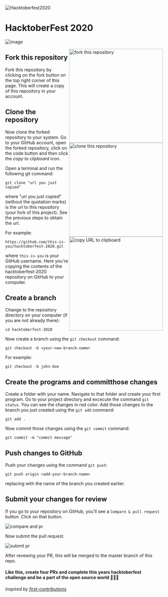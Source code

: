 ![Hacktoberfest2020](https://img.shields.io/badge/hacktoberfest-2020-green)

# HacktoberFest 2020
![image](https://hacktoberfest.digitalocean.com/assets/HF-full-logo-b05d5eb32b3f3ecc9b2240526104cf4da3187b8b61963dd9042fdc2536e4a76c.svg)

<img align="right" width="300" src="https://github.com/rubenshibu/css-components/blob/contributors/images/Fork.jpg" alt="fork this repository" />

## Fork this repository

Fork this repository by clicking on the fork button on the top right corner of this page.
This will create a copy of this repository in your account.

## Clone the repository

<img align="right" width="300" src="https://firstcontributions.github.io/assets/Readme/clone.png" alt="clone this repository" />

Now clone the forked repository to your system. Go to your GitHub account, open the forked repository, click on the code button and then click the _copy to clipboard_ icon.

Open a terminal and run the following git command:

```
git clone "url you just copied"
```

where "url you just copied" (without the quotation marks) is the url to this repository (your fork of this project). See the previous steps to obtain the url.

<img align="right" width="300" src="https://firstcontributions.github.io/assets/Readme/copy-to-clipboard.png" alt="copy URL to clipboard" />

For example:

```
https://github.com/this-is-you/hacktoberfest-2020.git
```

where `this-is-you` is your GitHub username. Here you're copying the contents of the hacktoberfest-2020 repository on GitHub to your computer.


## Create a branch

Change to the repository directory on your computer (if you are not already there):

```
cd hacktoberfest-2020
```

Now create a branch using the `git checkout` command:

```
git checkout -b <your-new-branch-name>
```

For example:

```
git checkout -b john-doe
```

## Create the programs and committhose changes

Create a folder with your name. Navigate to that folder and create your first program. Go to your project directory and excecute the command ```git status```. You can see the changes in red color.
Add those changes to the branch you just created using the ```git add``` command:

```git add .```

Now commit those changes using the ```git commit``` command:

```git commit -m "commit message"```

## Push changes to GitHub

Push your changes using the command ```git push```:

```git push origin <add-your-branch-name>```

replacing <add-your-branch-name> with the name of the branch you created earlier.

## Submit your changes for review

If you go to your repository on GitHub, you'll see a ```Compare & pull request``` button. Click on that button.

<img src="https://github.com/firstcontributions/first-contributions/blob/master/assets/compare-and-pull.png" alt="compare and pr">

Now submit the pull request.

<img src="https://github.com/firstcontributions/first-contributions/blob/master/assets/submit-pull-request.png" alt="submit pr">

After revewing your PR, this will be merged to the master branch of this repo.

#### Like this, create four PRs and complete this years hacktoberfest challenge and be a part of the open source world :partying_face::partying_face::partying_face:

###### inspired by [first-contributions](https://github.com/firstcontributions/first-contributions)
